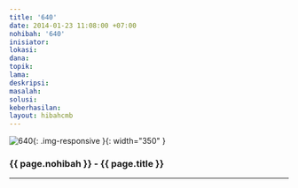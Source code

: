 ```yaml
---
title: '640'
date: 2014-01-23 11:08:00 +07:00
nohibah: '640'
inisiator:
lokasi:
dana:
topik:
lama:
deskripsi:
masalah:
solusi:
keberhasilan:
layout: hibahcmb
---
```


![640](/static/img/hibahcmb/640.png){: .img-responsive }{: width="350" }

### {{ page.nohibah }} - {{ page.title }}

---
